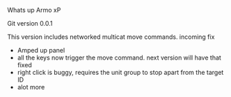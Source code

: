 Whats up Armo xP


Git version 0.0.1

This version includes networked multicat move commands.
incoming fix
- Amped up panel
- all the keys now trigger the move command. next version will have that fixed
- right click is buggy, requires the unit group to stop apart from the target ID
- alot more
  
